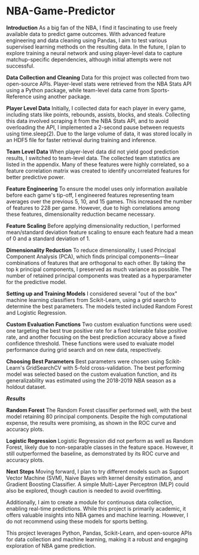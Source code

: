 # NBA-Game-Predictor

**Introduction**
As a big fan of the NBA, I find it fascinating to use freely available data to predict game outcomes. With advanced feature engineering and data cleaning using Pandas, I aim to test various supervised learning methods on the resulting data. In the future, I plan to explore training a neural network and using player-level data to capture matchup-specific dependencies, although initial attempts were not successful.

**Data Collection and Cleaning**
Data for this project was collected from two open-source APIs. Player-level stats were retrieved from the NBA Stats API using a Python package, while team-level data came from Sports-Reference using another package.

**Player Level Data**
Initially, I collected data for each player in every game, including stats like points, rebounds, assists, blocks, and steals. Collecting this data involved scraping it from the NBA Stats API, and to avoid overloading the API, I implemented a 2-second pause between requests using time.sleep(2). Due to the large volume of data, it was stored locally in an HDF5 file for faster retrieval during training and inference.

**Team Level Data**
When player-level data did not yield good prediction results, I switched to team-level data. The collected team statistics are listed in the appendix. Many of these features were highly correlated, so a feature correlation matrix was created to identify uncorrelated features for better predictive power.

**Feature Engineering**
To ensure the model uses only information available before each game's tip-off, I engineered features representing team averages over the previous 5, 10, and 15 games. This increased the number of features to 228 per game. However, due to high correlations among these features, dimensionality reduction became necessary.

**Feature Scaling**
Before applying dimensionality reduction, I performed mean/standard deviation feature scaling to ensure each feature had a mean of 0 and a standard deviation of 1.

**Dimensionality Reduction**
To reduce dimensionality, I used Principal Component Analysis (PCA), which finds principal components—linear combinations of features that are orthogonal to each other. By taking the top k principal components, I preserved as much variance as possible. The number of retained principal components was treated as a hyperparameter for the predictive model.

**Setting up and Training Models**
I considered several "out of the box" machine learning classifiers from Scikit-Learn, using a grid search to determine the best parameters. The models tested included Random Forest and Logistic Regression.

**Custom Evaluation Functions**
Two custom evaluation functions were used: one targeting the best true positive rate for a fixed tolerable false positive rate, and another focusing on the best prediction accuracy above a fixed confidence threshold. These functions were used to evaluate model performance during grid search and on new data, respectively.

**Choosing Best Parameters**
Best parameters were chosen using Scikit-Learn's GridSearchCV with 5-fold cross-validation. The best performing model was selected based on the custom evaluation function, and its generalizability was estimated using the 2018-2019 NBA season as a holdout dataset.

***Results***


**Random Forest**
The Random Forest classifier performed well, with the best model retaining 80 principal components. Despite the high computational expense, the results were promising, as shown in the ROC curve and accuracy plots.

**Logistic Regression**
Logistic Regression did not perform as well as Random Forest, likely due to non-separable classes in the feature space. However, it still outperformed the baseline, as demonstrated by its ROC curve and accuracy plots.

**Next Steps**
Moving forward, I plan to try different models such as Support Vector Machine (SVM), Naive Bayes with kernel density estimation, and Gradient Boosting Classifier. A simple Multi-Layer Perceptron (MLP) could also be explored, though caution is needed to avoid overfitting.

Additionally, I aim to create a module for continuous data collection, enabling real-time predictions. While this project is primarily academic, it offers valuable insights into NBA games and machine learning. However, I do not recommend using these models for sports betting.

This project leverages Python, Pandas, Scikit-Learn, and open-source APIs for data collection and machine learning, making it a robust and engaging exploration of NBA game prediction.
